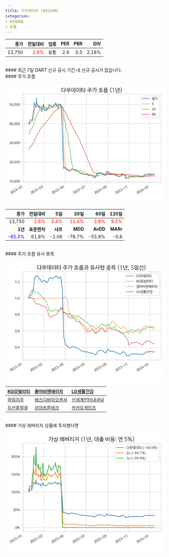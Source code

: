 ```yaml
---
title: 다우데이타 (032190)
categories:
- KOSDAQ
- 유통
---
```


|**종가**|**전일대비**|**업종**|**PER**|**PBR**|**DIV**|
|-------:|-----------:|-------:|------:|------:|------:|
|13,750|<span style="color: red">2.6%</span>|유통|2.6|0.5|2.18%|

<!-- more -->

<br>
#### 최근 7일 DART 신규 공시<a id="dart"></a>
기간 내 신규 공시가 없습니다.

<br>
#### 주가 흐름<a id="price"></a>

![032190](/assets/images/stock/032190.png)

|**종가**|**전일대비**|**5일**|**20일**|**60일**|**120일**|
|-------:|-----------:|------:|-------:|-------:|--------:|
| 13,750 | <span style="color: red">2.6%</span> | <span style="color: red">3.4%</span> | <span style="color: red">12.4%</span> | <span style="color: red">2.8%</span> | <span style="color: red">9.5%</span> |
|**1년**|**표준편차**|**샤프**|**MDD**|**AvDD**|**MARr**|
| <span style="color: blue">-65.3%</span> | 61.8% | -1.06 | -78.7% | -55.9% | -0.8 |

<br>
#### 주가 흐름 유사 종목<a id="corr"></a>

![032190](/assets/images/stock/032190_corr.png)

| [KG모빌리티](/003620/) | [콜마비앤에이치](/200130/) | [LG생활건강](/051900/) |
|:---------------------------------------|:---------------------------------------|:---------------------------------------|
| [하림지주](/003380/) | [에스디바이오센서](/137310/) | [신세계인터내셔날](/031430/) |
| [두산퓨얼셀](/336260/) | [상아프론테크](/089980/) | [카카오게임즈](/293490/) |

<br>
#### 가상 레버리지 상품에 투자했다면<a id="2x"></a>

![032190](/assets/images/stock/032190_2x.png)

[^corr]: 상관계수를 이용하여 분석하였습니다.